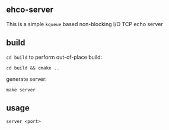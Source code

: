 <!---
 Copyright (c) 2018 cc
 
 This software is released under the MIT License.
 https://opensource.org/licenses/MIT
-->

ehco-server
---

This is a simple `kqueue` based non-blocking I/O TCP echo server

build
---

`cd build` to perform out-of-place build:

```shell
cd build && cmake ..
```
generate server:

```shell
make server
```

usage
---

```shell
server <port>
```